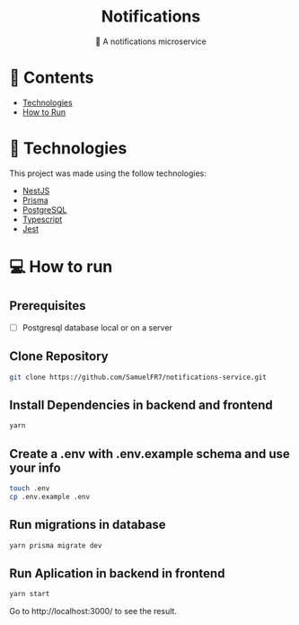 <h1 align="center">
    Notifications
</h1>

<p align="center">
  🔔 A notifications microservice
</p>

# 📌 Contents

* [Technologies](#rocket-technologies) 
* [How to Run](#computer-how-to-run)

# 🚀 Technologies
This project was made using the follow technologies:

* [NestJS](https://nestjs.com)
* [Prisma](https://www.prisma.io)
* [PostgreSQL](https://www.postgresql.org)
* [Typescript](https://www.typescriptlang.org/)
* [Jest](https://jestjs.io/)

# 💻 How to run

## Prerequisites
- [ ]  Postgresql database local or on a server

## Clone Repository
```bash
git clone https://github.com/SamuelFR7/notifications-service.git
```
## Install Dependencies in backend and frontend
```bash
yarn
```
## Create a .env with .env.example schema and use your info
```bash
touch .env
cp .env.example .env
```
## Run migrations in database
```bash
yarn prisma migrate dev
```
## Run Aplication in backend in frontend
```bash
yarn start
```
Go to http://localhost:3000/ to see the result.

